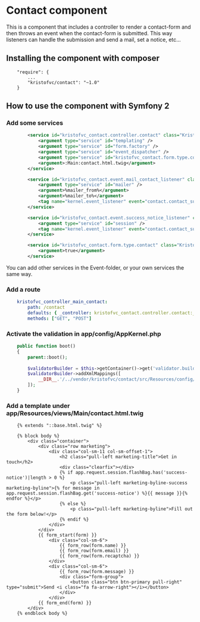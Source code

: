 # Contact component

This is a component that includes a controller to render a contact-form and then throws an event when the contact-form is submitted.
This way listeners can handle the submission and send a mail, set a notice, etc...

## Installing the component with composer

```
    "require": {
        ...
        "kristofvc/contact": "~1.0"
    }
```

## How to use the component with Symfony 2

### Add some services

```xml
        <service id="kristofvc_contact.controller.contact" class="Kristofvc\Contact\Controller\Contact">
            <argument type="service" id="templating" />
            <argument type="service" id="form.factory" />
            <argument type="service" id="event_dispatcher" />
            <argument type="service" id="kristofvc_contact.form.type.contact" />
            <argument>:Main:contact.html.twig</argument>
        </service>

        <service id="kristofvc_contact.event.mail_contact_listener" class="Kristofvc\Contact\Event\Listener\MailContactListener">
            <argument type="service" id="mailer" />
            <argument>%mailer_from%</argument>
            <argument>%mailer_to%</argument>
            <tag name="kernel.event_listener" event="contact.contact_submitted_event" method="sendMail" />
        </service>

        <service id="kristofvc_contact.event.success_notice_listener" class="Kristofvc\Contact\Event\Listener\SuccessNoticeListener" scope="request">
            <argument type="service" id="session" />
            <tag name="kernel.event_listener" event="contact.contact_submitted_event" method="sendSuccessNotice" />
        </service>

        <service id="kristofvc_contact.form.type.contact" class="Kristofvc\Contact\Form\Type\ContactType">
            <argument>true</argument>
        </service>
```

You can add other services in the Event-folder, or your own services the same way.

### Add a route

```yml
    kristofvc_controller_main_contact:
        path: /contact
        defaults: { _controller: kristofvc_contact.controller.contact:__invoke }
        methods: ["GET", "POST"]
```

### Activate the validation in app/config/AppKernel.php

```php
    public function boot()
    {
        parent::boot();
    
        $validatorBuilder = $this->getContainer()->get('validator.builder');
        $validatorBuilder->addXmlMappings([
            __DIR__.'/../vendor/kristofvc/contact/src/Resources/config/Contact.validation.xml'
        ]);
    }
```

### Add a template under app/Resources/views/Main/contact.html.twig

```twig
    {% extends "::base.html.twig" %}
    
    {% block body %}
        <div class="container">
            <div class="row marketing">
                <div class="col-sm-11 col-sm-offset-1">
                    <h2 class="pull-left marketing-title">Get in touch</h2>
                    <div class="clearfix"></div>
                    {% if app.request.session.flashBag.has('success-notice')|length > 0 %}
                        <p class="pull-left marketing-byline-success marketing-byline">{% for message in app.request.session.flashBag.get('success-notice') %}{{ message }}{% endfor %}</p>
                    {% else %}
                        <p class="pull-left marketing-byline">Fill out the form below!</p>
                    {% endif %}
                </div>
            </div>
            {{ form_start(form) }}
                <div class="col-sm-6">
                    {{ form_row(form.name) }}
                    {{ form_row(form.email) }}
                    {{ form_row(form.recaptcha) }}
                </div>
                <div class="col-sm-6">
                    {{ form_row(form.message) }}
                    <div class="form-group">
                        <button class="btn btn-primary pull-right" type="submit">Send <i class="fa fa-arrow-right"></i></button>
                    </div>
                </div>
            {{ form_end(form) }}
        </div>
    {% endblock body %}
```
